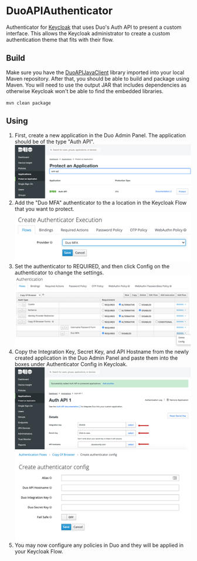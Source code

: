 # DuoAPIAuthenticator
Authenticator for [Keycloak](https://github.com/keycloak/keycloak) that uses Duo's Auth API to present a custom interface.  This allows the Keycloak administrator to create a custom authentication theme that fits with their flow.  

## Build
Make sure you have the [DuoAPIJavaClient](https://github.com/instipod/DuoAPIJavaClient) library imported into your local Maven repository.  After that, you should be able to build and package using Maven.  You will need to use the output JAR that includes dependencies as otherwise Keycloak won't be able to find the embedded libraries.

`mvn clean package`



## Using
1. First, create a new application in the Duo Admin Panel.  The application should be of the type "Auth API".
   ![Creating new application in Duo Portal!](https://github.com/instipod/DuoAPIAuthenticator/raw/master/docs/duo-admin-1.png "Step 1 in Duo Admin")
2. Add the "Duo MFA" authenticator to the a location in the Keycloak Flow that you want to protect.
   ![Creating new executor in Keycloak for Duo MFA!](https://github.com/instipod/DuoAPIAuthenticator/raw/master/docs/keycloak-1.png "Step 2 in Keycloak")
3. Set the authenticator to REQUIRED, and then click Config on the authenticator to change the settings.
   ![Config location in Keycloak admin!](https://github.com/instipod/DuoAPIAuthenticator/raw/master/docs/keycloak-2.png "Step 3 in Keycloak")
4. Copy the Integration Key, Secret Key, and API Hostname from the newly created application in the Duo Admin Panel and paste them into the boxes under Authenticator Config in Keycloak.
   ![Copying keys from Duo Portal!](https://github.com/instipod/DuoAPIAuthenticator/raw/master/docs/duo-admin-2.png "Step 4 in Duo Admin")
   ![Copying keys to Keycloak!](https://github.com/instipod/DuoAPIAuthenticator/raw/master/docs/keycloak-3.png "Step 4 in Keycloak")
5. You may now configure any policies in Duo and they will be applied in your Keycloak Flow.
